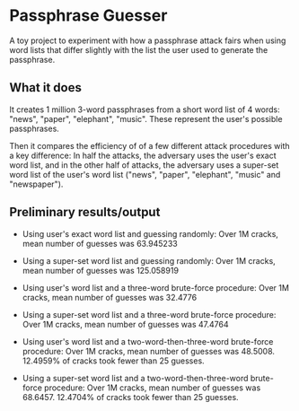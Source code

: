 # Passphrase Guesser

A toy project to experiment with how a passphrase attack fairs when using word lists that differ slightly with the list the user used to generate the passphrase.

## What it does

It creates 1 million 3-word passphrases from a short word list of 4 words: "news", "paper", "elephant", "music". These represent the user's possible passphrases.

Then it compares the efficiency of of a few different attack procedures with a key difference: In half the attacks, the adversary uses the user's exact word list, and in the other half of attacks, the adversary uses a super-set word list of the user's word list ("news", "paper", "elephant", "music" and "newspaper"). 



## Preliminary results/output

* Using user's exact word list and guessing randomly: Over 1M cracks, mean number of guesses was 63.945233
* Using a super-set word list and guessing randomly: Over 1M cracks, mean number of guesses was 125.058919

* Using user's word list and a three-word brute-force procedure: Over 1M cracks, mean number of guesses was 32.4776
* Using a super-set word list and a three-word brute-force procedure: Over 1M cracks, mean number of guesses was 47.4764

* Using user's word list and a two-word-then-three-word brute-force procedure: Over 1M cracks, mean number of guesses was 48.5008. 12.4959% of cracks took fewer than 25 guesses.
* Using a super-set word list and a two-word-then-three-word brute-force procedure: Over 1M cracks, mean number of guesses was 68.6457. 12.4704% of cracks took fewer than 25 guesses.

